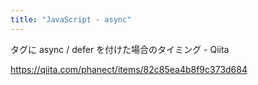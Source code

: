 ```yaml
---
title: "JavaScript - async"
---
```


タグに async / defer を付けた場合のタイミング - Qiita

https://qiita.com/phanect/items/82c85ea4b8f9c373d684

